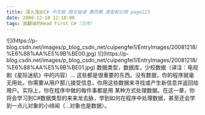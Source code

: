 ```yaml
---
title: 深入浅出C# 中文版 图文皆译 第四章 类型和引用 page123
date: 2008-12-18 12:18:00
tags: 我翻译的Head First C#（习作）
---
```

<?xml:namespace prefix = o ns = "urn:schemas-microsoft-com:office:office" />

![](https://p-blog.csdn.net/images/p_blog_csdn_net/cuipengfei1/EntryImages/20081218/%E6%88%AA%E5%9B%BE00.jpg)

![](https://p-blog.csdn.net/images/p_blog_csdn_net/cuipengfei1/EntryImages/20081218/%E6%88%AA%E5%9B%BE01.jpg)

数据类型，数据库，少校数据（译注：电视剧《星际迷航》中的内容）...

这些都是很重要的东西。没有数据，你的程序就毫无用处。你需要从用户那儿接受信息，你用这些数据来寻找或产生新信息并返回给用户。实际上，你在程序中做的每件事都是用
某种方式处理数据。在这一章，你将会学习到C#数据类型的来来龙去脉，学到如何在程序中处理数据，甚至还会学到一点儿对象的小绯闻（...对象也是数据）。



